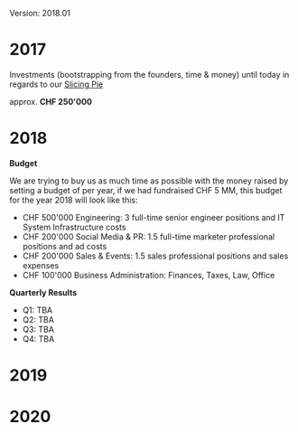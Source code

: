 Version: 2018.01

# 2017

Investments (bootstrapping from the founders, time & money) until today in regards to our [Slicing Pie](http://slicingpie.com)

approx. **CHF 250'000**

# 2018

**Budget**

We are trying to buy us as much time as possible with the money raised by setting a budget of per year, if we had fundraised CHF 5 MM, this budget for the year 2018 will look like this:

* CHF 500'000 Engineering:
  3 full-time senior engineer positions and IT System Infrastructure costs
* CHF 200'000 Social Media & PR:
  1.5 full-time marketer professional positions and ad costs
* CHF 200'000 Sales & Events:
  1.5 sales professional positions and sales expenses
* CHF 100'000 Business Administration:
Finances, Taxes, Law, Office

**Quarterly Results**

* Q1: TBA
* Q2: TBA
* Q3: TBA
* Q4: TBA

# 2019

# 2020
